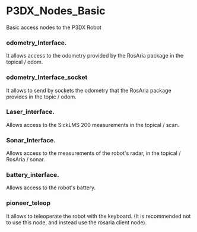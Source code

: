 # P3DX_Nodes_Basic
Basic access nodes to the P3DX Robot

### odometry_Interface.
It allows access to the odometry provided by the RosAria package in the topical / odom.

### odometry_Interface_socket
It allows to send by sockets the odometry that the RosAria package provides in the topic / odom.

### Laser_interface.
Allows access to the SickLMS 200 measurements in the topical / scan.

### Sonar_Interface.
Allows access to the measurements of the robot's radar, in the topical / RosAria / sonar.

### battery_interface.
Allows access to the robot's battery.

### pioneer_teleop
It allows to teleoperate the robot with the keyboard. (It is recommended not to use this node, and instead use the rosaria client node).
